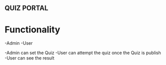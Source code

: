 ## QUIZ PORTAL
# Functionality
-Admin
-User

-Admin can set the Quiz
-User can attempt the quiz once the Quiz is publish
-User can see the result
